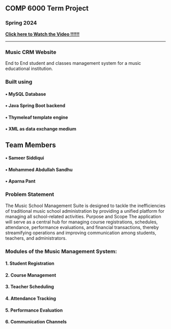 ## COMP 6000 Term Project
### Spring 2024
[**Click here to Watch the Video !!!!!!**](https://www.youtube.com/watch?v=nJscRBlCB98)
________________________________________

### Music CRM Website
End to End student and classes management system for a music educational institution.
### Built using
#### •	MySQL Database
#### •	Java Spring Boot backend
#### •	Thymeleaf template engine
#### •	XML as data exchange medium
## Team Members
#### •	Sameer Siddiqui
#### •	Mohammed Abdullah Sandhu
#### •	Aparna Pant

### Problem Statement
The Music School Management Suite is designed to tackle the inefficiencies of traditional music school administration by providing a unified platform for managing all school-related activities.
Purpose and Scope
The application will serve as a central hub for managing course registrations, schedules, attendance, performance evaluations, and financial transactions, thereby streamifying operations and improving communication among students, teachers, and administrators.
### Modules of the Music Management System:
#### 1.	Student Registration
#### 2.	Course Management
#### 3.	Teacher Scheduling
#### 4.	Attendance Tracking
#### 5.	Performance Evaluation
#### 6.	Communication Channels

